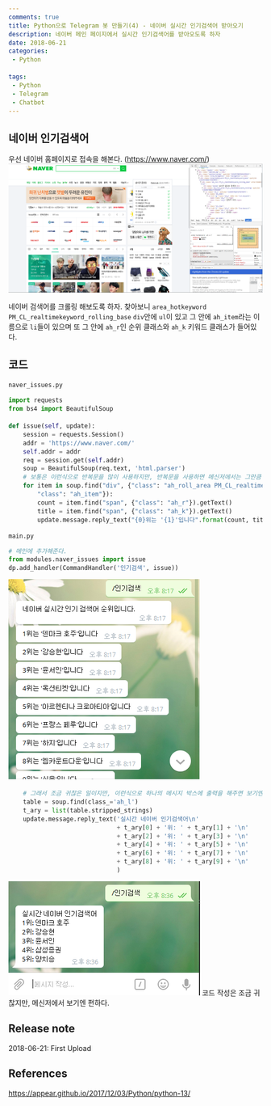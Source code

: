 ```yaml
---
comments: true
title: Python으로 Telegram 봇 만들기(4) - 네이버 실시간 인기검색어 받아오기
description: 네이버 메인 페이지에서 실시간 인기검색어를 받아오도록 하자
date: 2018-06-21
categories:
 - Python

tags:
 - Python
 - Telegram
 - Chatbot
---
```


## 네이버 인기검색어
우선 네이버 홈페이지로 접속을 해본다. (https://www.naver.com/)
![](https://github.com/mikail0205/mikail0205.github.io/blob/master/assets/images/2018/telegrambot/part4/naver_main.png?raw=true)

네이버 검색어를 크롤링 해보도록 하자. 찾아보니 `area_hotkeyword PM_CL_realtimekeyword_rolling_base` `div`안에 `ul`이 있고 그 안에 `ah_item`라는 이름으로 `li`들이 있으며 또 그 안에 `ah_r`인 순위 클래스와 `ah_k` 키워드 클래스가 들어있다.

## 코드
`naver_issues.py`
``` python
import requests
from bs4 import BeautifulSoup

def issue(self, update):
    session = requests.Session()
    addr = 'https://www.naver.com/'
    self.addr = addr
    req = session.get(self.addr)
    soup = BeautifulSoup(req.text, 'html.parser')
    # 보통은 이런식으로 반복문을 많이 사용하지만, 반복문을 사용하면 메신저에서는 그만큼 메시지 박스가 생성이 되는데 한두개면 괜찮을지 모르지만 계속 늘어나면 보기 불편하다.
    for item in soup.find("div", {"class": "ah_roll_area PM_CL_realtimeKeyword_rolling"}).findAll("li", {
        "class": "ah_item"}):
        count = item.find("span", {"class": "ah_r"}).getText()
        title = item.find("span", {"class": "ah_k"}).getText()
        update.message.reply_text("{0}위는 '{1}'입니다".format(count, title))

```
`main.py`
``` python
# 메인에 추가해준다.
from modules.naver_issues import issue
dp.add_handler(CommandHandler('인기검색', issue))
```
![](https://github.com/mikail0205/mikail0205.github.io/blob/master/assets/images/2018/telegrambot/part4/for.PNG?raw=true)


``` python
    # 그래서 조금 귀찮은 일이지만, 이런식으로 하나의 메시지 박스에 출력을 해주면 보기엔 좋다.
    table = soup.find(class_='ah_l')
    t_ary = list(table.stripped_strings)
    update.message.reply_text('실시간 네이버 인기검색어\n'
                              + t_ary[0] + '위: ' + t_ary[1] + '\n'
                              + t_ary[2] + '위: ' + t_ary[3] + '\n'
                              + t_ary[4] + '위: ' + t_ary[5] + '\n'
                              + t_ary[6] + '위: ' + t_ary[7] + '\n'
                              + t_ary[8] + '위: ' + t_ary[9] + '\n'
                              )

```
![](https://github.com/mikail0205/mikail0205.github.io/blob/master/assets/images/2018/telegrambot/part4/onetime.PNG?raw=true)
코드 작성은 조금 귀찮지만, 메신저에서 보기엔 편하다.


## Release note
2018-06-21: First Upload
## References
https://appear.github.io/2017/12/03/Python/python-13/
